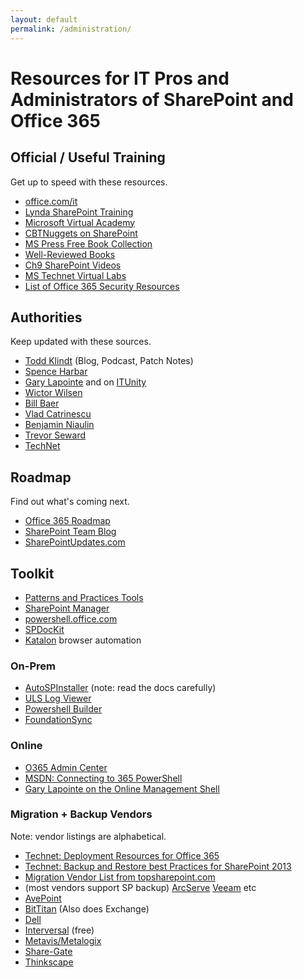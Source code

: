 ```yaml
---
layout: default
permalink: /administration/
---
```

# Resources for IT Pros and Administrators of SharePoint and Office 365

## Official / Useful Training  

Get up to speed with these resources.

*   [office.com/it](//office.com/it)
*   [Lynda SharePoint Training](http://www.lynda.com/in/SharePoint)
*   [Microsoft Virtual Academy](https://mva.microsoft.com/)
*   [CBTNuggets on SharePoint](https://www.cbtnuggets.com/search?q=sharepoint)
*   [MS Press Free Book Collection](https://blogs.msdn.microsoft.com/mssmallbiz/category/ebooks/)
*   [Well-Reviewed Books](https://www.amazon.com/s/ref=nb_sb_ss_c_2_25?url=search-alias%3Dstripbooks&field-keywords=sharepoint+administration&sprefix=sharepoint+administration%2Caps%2C910)
*   [Ch9 SharePoint Videos](https://channel9.msdn.com/Tags/sharepoint?sort=viewed)
*   [MS Technet Virtual Labs](https://technet.microsoft.com/en-us/virtuallabs/bb467605.aspx)
*   [List of Office 365 Security Resources](https://practical365.com/office-365-security-resources/)

## Authorities 

Keep updated with these sources.

*   [Todd Klindt](http://www.toddklindt.com) (Blog, Podcast, Patch Notes)
*   [Spence Harbar](http://harbar.net/)
*   [Gary Lapointe](http://blog.falchionconsulting.com) and on [ITUnity](http://www.itunity.com/users/gary-lapointe)
*   [Wictor Wilsen](http://www.wictorwilen.se/)
*   [Bill Baer](http://blogs.technet.com/b/wbaer/)
*   [Vlad Catrinescu](https://absolute-sharepoint.com/)
*   [Benjamin Niaulin](https://bniaulin.wordpress.com/)
*   [Trevor Seward](https://thesharepointfarm.com/)
*   [TechNet](http://technet.microsoft.com/en-us/library/cc303422(v=office.15).aspx)

## Roadmap

Find out what's coming next.

*   [Office 365 Roadmap](http://office.microsoft.com/en-us/products/office-365-roadmap-FX104343353.aspx)
*   [SharePoint Team Blog](http://blogs.office.com/sharepoint/)
*   [SharePointUpdates.com](https://sharepointupdates.com/)

## Toolkit 

*   [Patterns and Practices Tools](https://github.com/OfficeDev/PnP-Tools)
*   [SharePoint Manager](http://spm.codeplex.com/)
*   [powershell.office.com](http://powershell.office.com/script-samples)
*   [SPDocKit](http://www.spdockit.com/)
*   [Katalon](https://chrome.google.com/webstore/detail/katalon-recorder-selenium/ljdobmomdgdljniojadhoplhkpialdid) browser automation

### On-Prem

*   [AutoSPInstaller](http://autospinstaller.com/) (note: read the docs carefully)
*   [ULS Log Viewer](http://www.microsoft.com/en-au/download/details.aspx?id=44020)
*   [Powershell Builder](http://www.microsoft.com/resources/TechNet/en-us/Office/media/WindowsPowerShell/WindowsPowerShellCommandBuilder.html)
*   [FoundationSync](https://github.com/Nauplius/FoundationSync/wiki)

### Online

*   [O365 Admin Center](http://o365admin.center/)
*   [MSDN: Connecting to 365 PowerShell](http://msdn.microsoft.com/en-us/library/dn568015.aspx)
*   [Gary Lapointe on the Online Management Shell](http://blog.falchionconsulting.com/index.php/2015/06/itunity-sharepoint-online-article-series/)

### Migration + Backup Vendors

Note: vendor listings are alphabetical.

*   [Technet: Deployment Resources for Office 365](https://technet.microsoft.com/en-us/library/hh852475.aspx?f=255&MSPPError=-2147217396)
*   [Technet: Backup and Restore best Practices for SharePoint 2013](https://technet.microsoft.com/en-us/library/gg266384.aspx)
*   [Migration Vendor List from topsharepoint.com](http://www.topsharepoint.com/content-migration-tools-for-sharepoint)
*   (most vendors support SP backup) [ArcServe](https://www.google.com/search?q=arcserve+sharepoint) 
[Veeam](https://www.veeam.com/microsoft-sharepoint-recovery-explorer.html) etc
*   [AvePoint](http://www.avepoint.com/)
*   [BitTitan](https://www.bittitan.com/) (Also does Exchange)
*   [Dell](http://software.dell.com/products/#bysolutionsharepoint)
*   [Interversal](http://www.interversal.com/SharePoint/Tools/Free_File_System_to_SharePoint_Office_365_Migrator/) (free)
*   [Metavis/Metalogix](http://www.metalogix.com/)
*   [Share-Gate](http://www.share-gate.com/)
*   [Thinkscape](http://www.thinkscape.com/)
